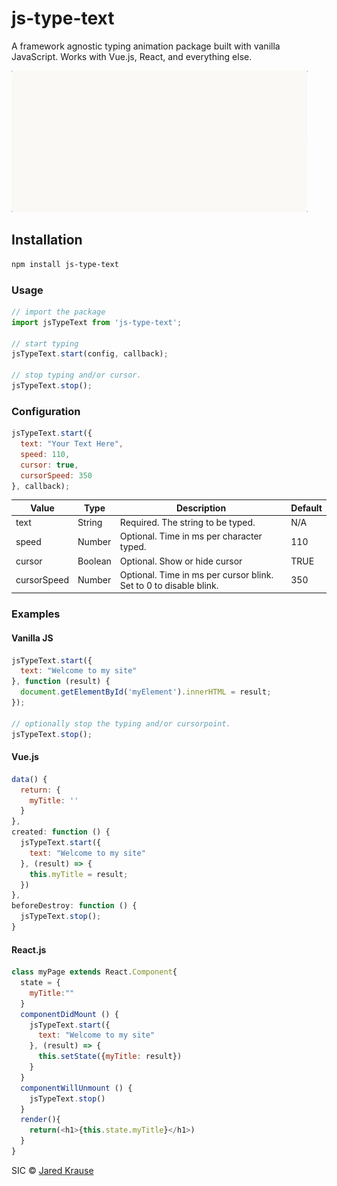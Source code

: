 # js-type-text

A framework agnostic typing animation package built with vanilla JavaScript. Works with Vue.js, React, and everything else.

![screen recording of js-type-text typing its own url, npmjs.com/js-type-text](js-type-text.gif)

## Installation
```bash
npm install js-type-text
```

### Usage
```js
// import the package
import jsTypeText from 'js-type-text';

// start typing
jsTypeText.start(config, callback);

// stop typing and/or cursor.
jsTypeText.stop();

```

### Configuration
```js
jsTypeText.start({
  text: "Your Text Here",
  speed: 110,
  cursor: true,
  cursorSpeed: 350
}, callback);
```

Value | Type | Description | Default
----- | ----- | ----- | -----
text  | String | Required. The string to be typed. | N/A
speed | Number | Optional. Time in ms per character typed. | 110
cursor | Boolean | Optional. Show or hide cursor | TRUE
cursorSpeed | Number | Optional. Time in ms per cursor blink. Set to 0 to disable blink. | 350


### Examples

#### Vanilla JS
```js
jsTypeText.start({
  text: "Welcome to my site"
}, function (result) {
  document.getElementById('myElement').innerHTML = result;
});

// optionally stop the typing and/or cursorpoint.
jsTypeText.stop();


```


#### Vue.js

```js
data() {
  return: {
    myTitle: ''
  }
},
created: function () {
  jsTypeText.start({
    text: "Welcome to my site"
  }, (result) => {
    this.myTitle = result;
  })
},
beforeDestroy: function () {
  jsTypeText.stop();
}
```

#### React.js

```js
class myPage extends React.Component{
  state = {
    myTitle:""
  }
  componentDidMount () {
    jsTypeText.start({
      text: "Welcome to my site"
    }, (result) => {
      this.setState({myTitle: result})
    }
  }
  componentWillUnmount () {
    jsTypeText.stop()
  }
  render(){
    return(<h1>{this.state.myTitle}</h1>)
  }
}
```
SIC © [Jared Krause](https://github.com/kravse)
